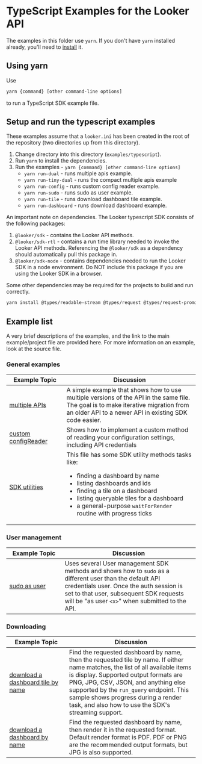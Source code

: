 # TypeScript Examples for the Looker API

The examples in this folder use `yarn`. If you don't have `yarn` installed already, you'll need to [install](https://yarnpkg.com/en/docs/install) it.

## Using yarn

Use

```bash
yarn {command} [other command-line options]
```

to run a TypeScript SDK example file.

## Setup and run the typescript examples

These examples assume that a `looker.ini` has been created in the root of the repository (two directories up from this directory).

1. Change directory into this directory (`examples/typescript`).
2. Run `yarn` to install the dependencies.
3. Run the examples - `yarn {command} [other command-line options]`
   - `yarn run-dual` - runs multiple apis example.
   - `yarn run-tiny-dual` - runs the compact multiple apis example
   - `yarn run-config` - runs custom config reader example.
   - `yarn run-sudo` - runs sudo as user example.
   - `yarn run-tile` - runs download dashboard tile example.
   - `yarn run-dashboard` - runs download dashboard example.

An important note on dependencies. The Looker typescript SDK consists of the following packages:

1. `@looker/sdk` - contains the Looker API methods.
2. `@looker/sdk-rtl` - contains a run time library needed to invoke the Looker API methods. Referencing the `@looker/sdk` as a dependency should automatically pull this package in.
3. `@looker/sdk-node` - contains dependencies needed to run the Looker SDK in a node environment. Do NOT include this package if you are using the Looker SDK in a browser.

Some other dependencies may be required for the projects to build and run correctly.

```bash
yarn install @types/readable-stream @types/request @types/request-promise-native -D
```

## Example list

A very brief descriptions of the examples, and the link to the main example/project file are provided here. For more information on an example, look at the source file.

### General examples

| &nbsp;&nbsp;Example&nbsp;Topic&nbsp;&nbsp;   | Discussion                                                                                                                                                                                                                                                                                        |
| -------------------------------------------- | ------------------------------------------------------------------------------------------------------------------------------------------------------------------------------------------------------------------------------------------------------------------------------------------------- |
| [multiple APIs](dual.ts)                     | A simple example that shows how to use multiple versions of the API in the same file. The goal is to make iterative migration from an older API to a newer API in existing SDK code easier.                                                                                                       |
| [custom configReader](customConfigReader.ts) | Shows how to implement a custom method of reading your configuration settings, including API credentials                                                                                                                                                                                          |
| [SDK utilities](utils.ts)                    | This file has some SDK utility methods tasks like:<ul><li>finding a dashboard by name</li> <li>listing dashboards and ids</li> <li>finding a tile on a dashboard</li> <li>listing queryable tiles for a dashboard</li><li>a general-purpose `waitForRender` routine with progress ticks</li></ul> |

### User management

| &nbsp;&nbsp;Example&nbsp;Topic&nbsp;&nbsp; | Discussion                                                                                                                                                                                                                                        |
| ------------------------------------------ | ------------------------------------------------------------------------------------------------------------------------------------------------------------------------------------------------------------------------------------------------- |
| [sudo as user](sudoAsUser.ts)              | Uses several User management SDK methods and shows how to `sudo` as a different user than the default API credentials user. Once the auth session is set to that user, subsequent SDK requests will be "as user `<x>`" when submitted to the API. |

### Downloading

| &nbsp;&nbsp;Example&nbsp;Topic&nbsp;&nbsp;           | Discussion                                                                                                                                                                                                                                                                                                                                              |
| ---------------------------------------------------- | ------------------------------------------------------------------------------------------------------------------------------------------------------------------------------------------------------------------------------------------------------------------------------------------------------------------------------------------------------- |
| [download a dashboard tile by name](downloadTile.ts) | Find the requested dashboard by name, then the requested tile by name. If either name matches, the list of all available items is display. Supported output formats are PNG, JPG, CSV, JSON, and anything else supported by the `run_query` endpoint. This sample shows progress during a render task, and also how to use the SDK's streaming support. |
| [download a dashboard by name](downloadDashboard.ts) | Find the requested dashboard by name, then render it in the requested format. Default render format is PDF. PDF or PNG are the recommended output formats, but JPG is also supported.                                                                                                                                                                   |
